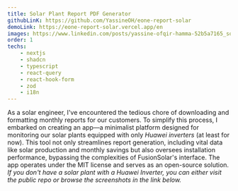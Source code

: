 ```yaml
---
title: Solar Plant Report PDF Generator 
githubLinK: https://github.com/YassineOH/eone-report-solar
demoLink: https://eone-report-solar.vercel.app/en
images: https://www.linkedin.com/posts/yassine-ofqir-hamma-52b5a7165_solar-nextjs-nextjs14-activity-7168288298958856192-ba6G?utm_source=share&utm_medium=member_desktop
order: 1
techs: 
    - nextjs
    - shadcn
    - typescript
    - react-query
    - react-hook-form
    - zod
    - i18n
---
```

As a solar engineer, I've encountered the tedious chore of downloading and formatting monthly reports for our customers. To simplify this process, I embarked on creating an app—a minimalist platform designed for monitoring our solar plants equipped with only *Huawei inverters* (at least for now). 
This tool not only streamlines report generation, including vital data like solar production and monthly savings but also oversees installation performance, bypassing the complexities of FusionSolar's interface.
The app operates under the MIT license and serves as an open-source solution.
*If you don't have a solar plant with a Huawei Inverter, you can either visit the public repo or browse the screenshots in the link below.*